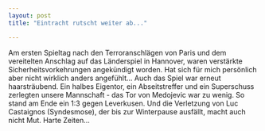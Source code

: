 ```yaml
---
layout: post
title: "Eintracht rutscht weiter ab..."

---
```


Am ersten Spieltag nach den Terroranschlägen von Paris und dem vereitelten Anschlag auf das Länderspiel in Hannover, waren verstärkte Sicherheitsvorkehrungen angekündigt worden. Hat sich für mich persönlich aber nicht wirklich anders angefühlt... Auch das Spiel war erneut haarsträubend. Ein halbes Eigentor, ein Abseitstreffer und ein Superschuss zerlegten unsere Mannschaft - das Tor von Medojevic war zu wenig. So stand am Ende ein 1:3 gegen Leverkusen. Und die Verletzung von Luc Castaignos (Syndesmose), der bis zur Winterpause ausfällt, macht auch nicht Mut. Harte Zeiten...


